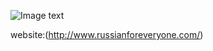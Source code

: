 ![Image text](https://github.com/AAAlimjan/stuff2019/blob/master/Studying%20Russian/qLW.jpg)

website:(http://www.russianforeveryone.com/)
